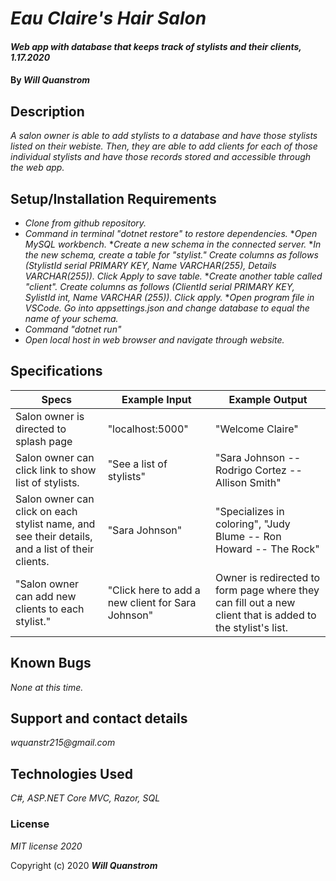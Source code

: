 # _Eau Claire's Hair Salon_

#### _Web app with database that keeps track of stylists and their clients, 1.17.2020_

#### By _**Will Quanstrom**_

## Description

_A salon owner is able to add stylists to a database and have those stylists listed on their webiste. Then, they are able to add clients for each of those individual stylists and have those records stored and accessible through the web app._

## Setup/Installation Requirements

* _Clone from github repository._
* _Command in terminal "dotnet restore" to restore dependencies._
*_Open MySQL workbench._
*_Create a new schema in the connected server._
*_In the new schema, create a table for "stylist." Create columns as follows (StylistId serial PRIMARY KEY, Name VARCHAR(255), Details VARCHAR(255)). Click Apply to save table._
*_Create another table called "client". Create columns as follows (ClientId serial PRIMARY KEY, SylistId int, Name VARCHAR (255)). Click apply._
*_Open program file in VSCode. Go into appsettings.json and change database to equal the name of your schema._
* _Command "dotnet run"_
* _Open local host in web browser and navigate through website._

## Specifications
| Specs  | Example Input  | Example Output  | 
|---|---|---|
| Salon owner is directed to splash page  | "localhost:5000"  | "Welcome Claire"  | 
| Salon owner can click link to show list of stylists.  | "See a list of stylists" | "Sara Johnson -- Rodrigo Cortez -- Allison Smith"  | 
| Salon owner can click on each stylist name, and see their details, and a list of their clients.  | "Sara Johnson"  | "Specializes in coloring", "Judy Blume -- Ron Howard -- The Rock"  | 
|"Salon owner can add new clients to each stylist."|"Click here to add a new client for Sara Johnson"|Owner is redirected to form page where they can fill out a new client that is added to the stylist's list.|

## Known Bugs

_None at this time._

## Support and contact details

_wquanstr215@gmail.com_

## Technologies Used

_C#, ASP.NET Core MVC, Razor, SQL_

### License

*MIT license 2020*

Copyright (c) 2020 **_Will Quanstrom_**